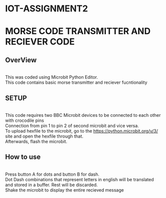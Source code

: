 # IOT-ASSIGNMENT2
# MORSE CODE TRANSMITTER AND RECIEVER CODE
## OverView
<br />This was coded using Microbit Python Editor.
<br />This code contains basic morse transmitter and reciever fucntionality
## SETUP
<br />This code requires two BBC Microbit devices to be connected to each other with crocodile pins
<br />Connection from pin 1 to pin 2 of second microbit and vice versa.
<br />To upload hexfile to the microbit, go to the https://python.microbit.org/v/3/ site and open the hexfile through that. 
<br />Afterwards, flash the microbit.
## How to use 
<br />Press button A for dots and button B for dash. 
<br />Dot Dash combinations that represent letters in english will be translated and stored in a buffer. Rest will be discarded.
<br />Shake the microbit to display the entire recieved message
